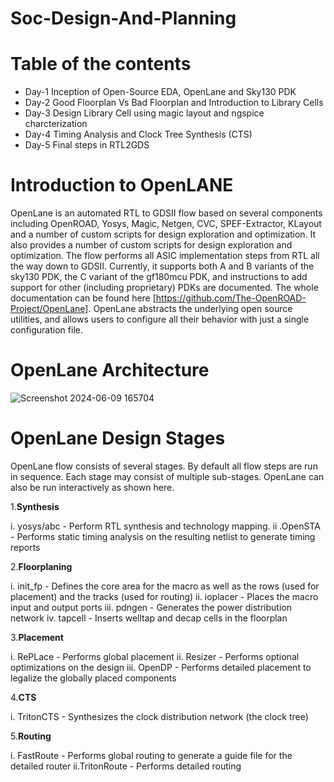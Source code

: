 # Soc-Design-And-Planning
# Table of the contents
* Day-1 Inception of Open-Source EDA, OpenLane and Sky130 PDK 
* Day-2 Good Floorplan Vs Bad Floorplan and Introduction to Library Cells
* Day-3 Design Library Cell using magic layout and ngspice charcterization
* Day-4 Timing Analysis and Clock Tree Synthesis (CTS)
* Day-5  Final steps in RTL2GDS
# Introduction to OpenLANE
OpenLane is an automated RTL to GDSII flow based on several components including OpenROAD, Yosys, Magic, Netgen, CVC, SPEF-Extractor, KLayout and a number of custom scripts for design exploration and optimization. It also provides a number of custom scripts for design exploration and optimization. The flow performs all ASIC implementation steps from RTL all the way down to GDSII. Currently, it supports both A and B variants of the sky130 PDK, the C variant of the gf180mcu PDK, and instructions to add support for other (including proprietary) PDKs are documented. The whole documentation can be found here [https://github.com/The-OpenROAD-Project/OpenLane]. OpenLane abstracts the underlying open source utilities, and allows users to configure all their behavior with just a single configuration file.
# OpenLane Architecture
![Screenshot 2024-06-09 165704](https://github.com/plnarasimha/Soc-Design-And-Planning/assets/75074032/fcaa7384-6bf2-45f2-b9b2-47f2d3f968ba)

# OpenLane Design Stages
OpenLane flow consists of several stages. By default all flow steps are run in sequence. Each stage may consist of multiple sub-stages. OpenLane can also be run interactively as shown here.
 
 1.**Synthesis**
 
 i. yosys/abc - Perform RTL synthesis and technology mapping.
 ii .OpenSTA - Performs static timing analysis on the resulting netlist to generate timing reports
 
 2.**Floorplaning**
 
 i. init_fp - Defines the core area for the macro as well as the rows (used for placement) and the tracks (used for routing)
 ii. ioplacer - Places the macro input and output ports
 iii. pdngen - Generates the power distribution network
 iv. tapcell - Inserts welltap and decap cells in the floorplan

 3.**Placement**
 
 i. RePLace - Performs global placement
 ii. Resizer - Performs optional optimizations on the design
 iii. OpenDP - Performs detailed placement to legalize the globally placed components
 
 4.**CTS**
 
 i. TritonCTS - Synthesizes the clock distribution network (the clock tree)

 5.**Routing**
 
 i. FastRoute - Performs global routing to generate a guide file for the detailed router
 ii.TritonRoute - Performs detailed routing
